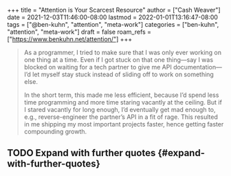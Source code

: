 +++
title = "Attention is Your Scarcest Resource"
author = ["Cash Weaver"]
date = 2021-12-03T11:46:00-08:00
lastmod = 2022-01-01T13:16:47-08:00
tags = ["@ben-kuhn", "attention", "meta-work"]
categories = ["ben-kuhn", "attention", "meta-work"]
draft = false
roam_refs = ["https://www.benkuhn.net/attention/"]
+++

> As a programmer, I tried to make sure that I was only ever working on one thing at a time. Even if I got stuck on that one thing—say I was blocked on waiting for a tech partner to give me API documentation—I’d let myself stay stuck instead of sliding off to work on something else.
>
> In the short term, this made me less efficient, because I’d spend less time programming and more time staring vacantly at the ceiling. But if I stared vacantly for long enough, I’d eventually get mad enough to, e.g., reverse-engineer the partner’s API in a fit of rage. This resulted in me shipping my most important projects faster, hence getting faster compounding growth.


## <span class="org-todo todo TODO">TODO</span> Expand with further quotes {#expand-with-further-quotes}
